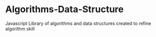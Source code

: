 # Algorithms-Data-Structure
Javascript Library of algorithms and data structures created to refine algorithm skill
